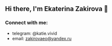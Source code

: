 ## Hi there, I'm Ekaterina Zakirova 👋

### Connect with me: 
- telegram: @katie.vivid  
- email: zakirovaeo@yandex.ru

